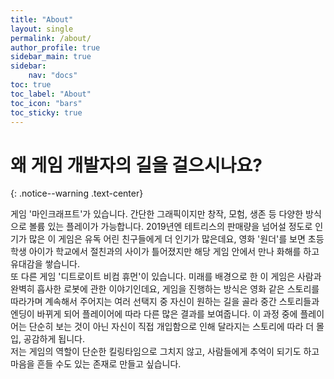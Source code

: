 ```yaml
---
title: "About"
layout: single
permalink: /about/
author_profile: true
sidebar_main: true
sidebar:
    nav: "docs"
toc: true
toc_label: "About"
toc_icon: "bars"
toc_sticky: true
---
```


# 왜 게임 개발자의 길을 걸으시나요?
{: .notice--warning .text-center}

게임 '마인크래프트'가 있습니다. 간단한 그래픽이지만 창작, 모험, 생존 등 다양한 방식으로 볼륨 있는 플레이가 가능합니다. 2019년엔 테트리스의 판매량을 넘어설 정도로 인기가 많은 이 게임은 유독 어린 친구들에게 더 인기가 많은데요, 영화 '원더'를 보면 초등학생 아이가 학교에서 절친과의 사이가 틀어졌지만 해당 게임 안에서 만나 화해를 하고 유대감을 쌓습니다.<br>
또 다른 게임 '디트로이트 비컴 휴먼'이 있습니다. 미래를 배경으로 한 이 게임은 사람과 완벽히 흡사한 로봇에 관한 이야기인데요, 게임을 진행하는 방식은 영화 같은 스토리를 따라가며 계속해서 주어지는 여러 선택지 중 자신이 원하는 길을 골라 중간 스토리들과 엔딩이 바뀌게 되어 플레이어에 따라 다른 많은 결과를 보여줍니다. 이 과정 중에 플레이어는 단순히 보는 것이 아닌 자신이 직접 개입함으로 인해 달라지는 스토리에 따라 더 몰입, 공감하게 됩니다.<br>
저는 게임의 역할이 단순한 킬링타임으로 그치지 않고, 사람들에게 추억이 되기도 하고 마음을 흔들 수도 있는 존재로 만들고 싶습니다.
